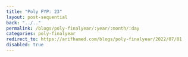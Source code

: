 ```yaml
---
title: "Poly FYP: 23"
layout: post-sequential
back: "../.."
permalink: /blogs/poly-finalyear/:year/:month/:day
categories: poly-finalyear
redirect_to: https://arifhamed.com/blogs/poly-finalyear/2022/07/01
disabled: true
---
```

